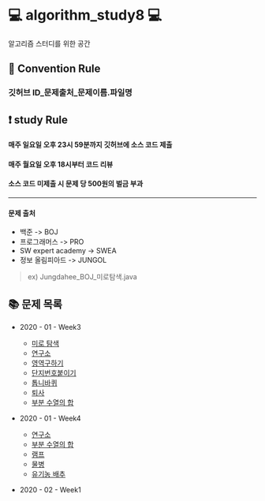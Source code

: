 # :computer: algorithm_study8 :computer:

알고리즘 스터디를 위한 공간

## :pushpin: Convention Rule
### 깃허브 ID_문제출처_문제이름.파일명

## :exclamation: study Rule
#### 매주 일요일 오후 23시 59분까지 깃허브에 소스 코드 제출
#### 매주 월요일 오후 18시부터 코드 리뷰
#### 소스 코드 미제출 시 문제 당 500원의 벌금 부과

* * * * * *

#### 문제 출처
* 백준 -> BOJ
* 프로그래머스 -> PRO
* SW expert academy -> SWEA
* 정보 올림피아드 -> JUNGOL

> ex) Jungdahee_BOJ_미로탐색.java


## :books: 문제 목록
* 2020 - 01 - Week3
  * [미로 탐색](https://www.acmicpc.net/problem/2178)
  * [연구소](https://www.acmicpc.net/problem/14502)
  * [영역구하기](https://www.acmicpc.net/problem/2583)
  * [단지번호붙이기](https://www.acmicpc.net/problem/2667)
  * [톱니바퀴](https://www.acmicpc.net/problem/14891)
  * [퇴사](https://www.acmicpc.net/problem/14501)
  * [부분 수열의 합](https://www.acmicpc.net/problem/1182)
  
* 2020 - 01 - Week4
  * [연구소](https://www.acmicpc.net/problem/14502)
  * [부분 수열의 합](https://www.acmicpc.net/problem/1182)
  * [램프](https://www.acmicpc.net/problem/1034)
  * [물병](https://www.acmicpc.net/problem/1052)
  * [유기농 배추](https://www.acmicpc.net/problem/1012)
  
 * 2020 - 02 - Week1

